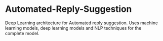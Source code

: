 # Automated-Reply-Suggestion
Deep Learning architecture for Automated reply suggestion. Uses machine learning models, deep learning models and NLP techniques for the complete model.
